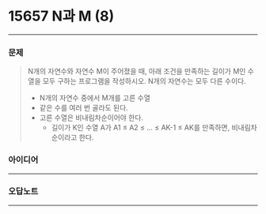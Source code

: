 # 15657 N과 M (8)
------------
### 문제

>N개의 자연수와 자연수 M이 주어졌을 때, 아래 조건을 만족하는 길이가 M인 수열을 모두 구하는 프로그램을 작성하시오. N개의 자연수는 모두 다른 수이다.
>
>- N개의 자연수 중에서 M개를 고른 수열
>- 같은 수를 여러 번 골라도 된다.
>- 고른 수열은 비내림차순이어야 한다.
>   - 길이가 K인 수열 A가 A1 ≤ A2 ≤ ... ≤ AK-1 ≤ AK를 만족하면, 비내림차순이라고 한다.

### 아이디어
----------


### 오답노트
----------
